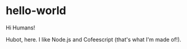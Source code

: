 # hello-world

Hi Humans!

Hubot, here. I like Node.js and Cofeescript (that's what I'm made of!).

